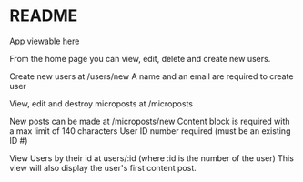# README

App viewable [here](https://young-garden-36500.herokuapp.com/)

From the home page you can view, edit, delete and create new users.

Create new users at /users/new
A name and an email are required to create user

View, edit and destroy microposts at /microposts

New posts can be made at /microposts/new
Content block is required with a max limit of 140 characters
User ID number required (must be an existing ID #)

View Users by their id at users/:id (where :id is the number of the user)
This view will also display the user's first content post.
